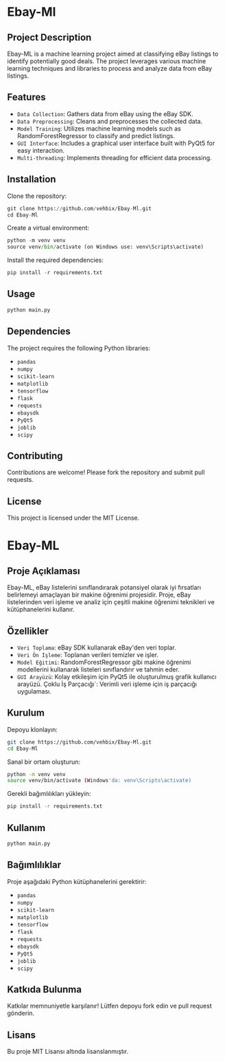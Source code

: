 # Ebay-Ml
## Project Description
Ebay-ML is a machine learning project aimed at classifying eBay listings to identify potentially good deals. The project leverages various machine learning techniques and libraries to process and analyze data from eBay listings.

## Features
- `Data Collection`: Gathers data from eBay using the eBay SDK.
- `Data Preprocessing`: Cleans and preprocesses the collected data.
- `Model Training`: Utilizes machine learning models such as RandomForestRegressor to classify and predict listings.
- `GUI Interface`: Includes a graphical user interface built with PyQt5 for easy interaction.
- `Multi-threading`: Implements threading for efficient data processing.
## Installation

Clone the repository:
```python
git clone https://github.com/vehbix/Ebay-Ml.git
cd Ebay-Ml
```

Create a virtual environment:
```python
python -m venv venv
source venv/bin/activate (on Windows use: venv\Scripts\activate)
```
Install the required dependencies:
```python
pip install -r requirements.txt
```
## Usage
```bash
python main.py
```

## Dependencies
The project requires the following Python libraries:

- `pandas`
- `numpy`
- `scikit-learn`
- `matplotlib`
- `tensorflow`
- `flask`
- `requests`
- `ebaysdk`
- `PyQt5`
- `joblib`
- `scipy`
  
## Contributing
Contributions are welcome! Please fork the repository and submit pull requests.

## License
This project is licensed under the MIT License.

# Ebay-ML
## Proje Açıklaması
Ebay-ML, eBay listelerini sınıflandırarak potansiyel olarak iyi fırsatları belirlemeyi amaçlayan bir makine öğrenimi projesidir. Proje, eBay listelerinden veri işleme ve analiz için çeşitli makine öğrenimi teknikleri ve kütüphanelerini kullanır.

## Özellikler
- `Veri Toplama`: eBay SDK kullanarak eBay'den veri toplar.
- `Veri Ön İşleme`: Toplanan verileri temizler ve işler.
- `Model Eğitimi`: RandomForestRegressor gibi makine öğrenimi modellerini kullanarak listeleri sınıflandırır ve tahmin eder.
- `GUI Arayüzü`: Kolay etkileşim için PyQt5 ile oluşturulmuş grafik kullanıcı arayüzü.
Çoklu İş Parçacığı`: Verimli veri işleme için iş parçacığı uygulaması.
## Kurulum
Depoyu klonlayın:
```bash
git clone https://github.com/vehbix/Ebay-Ml.git
cd Ebay-Ml
```
Sanal bir ortam oluşturun:
```bash
python -m venv venv
source venv/bin/activate (Windows'da: venv\Scripts\activate)
```
Gerekli bağımlılıkları yükleyin:
```bash
pip install -r requirements.txt
```
## Kullanım
```bash
python main.py
```
## Bağımlılıklar
Proje aşağıdaki Python kütüphanelerini gerektirir:

- `pandas`
- `numpy`
- `scikit-learn`
- `matplotlib`
- `tensorflow`
- `flask`
- `requests`
- `ebaysdk`
- `PyQt5`
- `joblib`
- `scipy`
## Katkıda Bulunma
Katkılar memnuniyetle karşılanır! Lütfen depoyu fork edin ve pull request gönderin.

## Lisans
Bu proje MIT Lisansı altında lisanslanmıştır.
